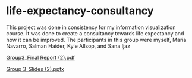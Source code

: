 # life-expectancy-consultancy
This project was done in consistency for my information visualization course. It was done to create a consultancy towards life expectancy and how it can be improved. The participants in this group were myself, Maria Navarro, Salman Haider, Kyle Allsop, and Sana Ijaz


[Group3_Final Report (2).pdf](https://github.com/amezcua30e/life-expectancy-consultancy/files/13219692/Group3_Final.Report.2.pdf)

[Group 3_Slides (2).pptx](https://github.com/amezcua30e/life-expectancy-consultancy/files/13219716/Group.3_Slides.2.pptx)
